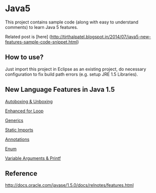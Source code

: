 Java5
=====
This project contains sample code (along with easy to understand comments) to learn Java 5 features. 

Related post is [here] (http://tirthalpatel.blogspot.in/2014/07/java5-new-features-sample-code-snippet.html)


How to use?
------------
Just import this project in Eclipse as an existing project, do necessary configuration to fix build path errors (e.g. setup JRE 1.5 Libraries).


New Language Features in Java 1.5
---------------------------------

[Autoboxing & Unboxing](https://github.com/tirthalpatel/Learning-Java/blob/master/Java5/src/com/tirthal/learning/langfeatures/AutoBoxing_TestDrive.java)

[Enhanced for Loop](https://github.com/tirthalpatel/Learning-Java/blob/master/Java5/src/com/tirthal/learning/langfeatures/EnhancedForLoop_TestDrive.java)

[Generics](https://github.com/tirthalpatel/Learning-Java/tree/master/Java5/src/com/tirthal/learning/langfeatures/generics)

[Static Imports](https://github.com/tirthalpatel/Learning-Java/blob/master/Java5/src/com/tirthal/learning/langfeatures/StaticImport_TestDrive.java)

[Annotations](https://github.com/tirthalpatel/Learning-Java/blob/master/Java5/src/com/tirthal/learning/langfeatures/Annotations_TestDrive.java)

[Enum](https://github.com/tirthalpatel/Learning-Java/blob/master/Java5/src/com/tirthal/learning/langfeatures/Enum_TestDrive.java)

[Variable Arguments & Printf](https://github.com/tirthalpatel/Learning-Java/blob/master/Java5/src/com/tirthal/learning/langfeatures/VarargsAndPrintf_TestDrive.java)



Reference
----------
http://docs.oracle.com/javase/1.5.0/docs/relnotes/features.html